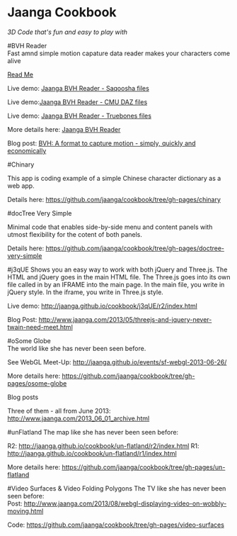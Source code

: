 Jaanga Cookbook
===============

_3D Code that's fun and easy to play with_  

#BVH Reader   
Fast amnd simple motion capature data reader makes your characters come alive  

[Read Me](../../../jaanga/cookbook/bvh-reader/readme.md)


Live demo: [Jaanga BVH Reader - Saqoosha files]( http://jaanga.github.io/cookbook/bvh-reader/r1/bvh-reader-saqoosha.html )

Live demo:[Jaanga BVH Reader - CMU DAZ files]( http://jaanga.github.io/cookbook/bvh-reader/r1/bvh-reader-saqoosha-cmu-daz.html)

Live demo: [Jaanga BVH Reader - Truebones files](http://jaanga.github.io/cookbook/bvh-reader/r1/bvh-reader-saqoosha-truebones.html )

More details here: [Jaanga BVH Reader]( https://github.com/jaanga/cookbook/tree/gh-pages/bvh-reader )

Blog post: [BVH: A format to capture motion - simply, quickly and economically](http://www.jaanga.com/2013/09/bvh-format-to-capture-motion-simply.html )

#Chinary

This app is coding example of a simple Chinese character dictionary as a web app.  

Details here: <https://github.com/jaanga/cookbook/tree/gh-pages/chinary>

#docTree Very Simple

Minimal code that enables side-by-side menu and content panels with utmost flexibility for the cotent of both panels.

Details here: <https://github.com/jaanga/cookbook/tree/gh-pages/doctree-very-simple>


#j3qUE
Shows you an easy way to work with both jQuery and Three.js. The HTML and jQuery goes in the main HTML file. The Three.js goes into its own file called in by an IFRAME into the main page. In the main file, you write in jQuery style. In the iframe, you write in Three.js style.

Live demo: <http://jaanga.github.io/cookbook/j3qUE/r2/index.html>

Blog Post: <http://www.jaanga.com/2013/05/threejs-and-jquery-never-twain-need-meet.html>

#oSome Globe  
The world like she has never been seen before.  

See WebGL Meet-Up: <http://jaanga.github.io/events/sf-webgl-2013-06-26/>

More details here: https://github.com/jaanga/cookbook/tree/gh-pages/osome-globe  

Blog posts  

Three of them - all from June 2013: <http://www.jaanga.com/2013_06_01_archive.html>

#unFlatland
The map like she has never been seen before:  

R2: <http://jaanga.github.io/cookbook/un-flatland/r2/index.html>
R1: <http://jaanga.github.io/cookbook/un-flatland/r1/index.html>  

More details here: <https://github.com/jaanga/cookbook/tree/gh-pages/un-flatland> 


#Video Surfaces & Video Folding Polygons
The TV like she has never been seen before:  
Post: <http://www.jaanga.com/2013/08/webgl-displaying-video-on-wobbly-moving.html>   

Code: <https://github.com/jaanga/cookbook/tree/gh-pages/video-surfaces>

